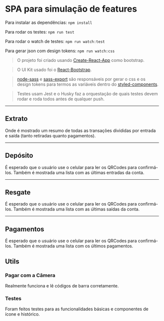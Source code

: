# SPA para simulação de features
Para instalar as dependências: `npm install`

Para rodar os testes: `npm run test`

Para rodar o watch de testes: `npm run watch:test`

Para gerar json com design tokens: `npm run watch:css`

> O projeto foi criado usando [Create-React-App](https://github.com/facebook/create-react-app) como bootstrap.

> O UI Kit usado foi o [React-Bootstrap](https://react-bootstrap.github.io/).

> [node-sass](https://github.com/sass/node-sass) e [sass-export](https://github.com/plentycode/sass-export) são responsáveis por gerar o css e os design tokens para termos as variáveis dentro do [styled-components](https://styled-components.com/).

> Testes usam Jest e o Husky faz a orquestação de quais testes devem rodar e roda todos antes de qualquer push.

___
## Extrato
Onde é mostrado um resumo de todas as transações divididas por entrada e saída (tanto retiradas quanto pagamentos).

___
## Depósito
É esperado que o usuário use o celular para ler os QRCodes para confirmá-los. Também é mostrada uma lista com as últimas entradas da conta.

___
## Resgate
É esperado que o usuário use o celular para ler os QRCodes para confirmá-los. Também é mostrada uma lista com as últimas saídas da conta.

___
## Pagamentos
É esperado que o usuário use o celular para ler os QRCodes para confirmá-los. Também é mostrada uma lista com os últimos pagamentos.

## Utils
### Pagar com a Câmera
Realmente funciona e lê códigos de barra corretamente.

### Testes
Foram feitos testes para as funcionalidades básicas e componentes de ícone e histórico.